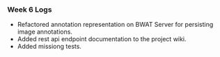 ### Week 6 Logs

* Refactored annotation representation on BWAT Server for persisting image annotations.
* Added rest api endpoint documentation to the project wiki.
* Added missiong tests.